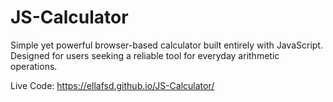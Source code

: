 # JS-Calculator
Simple yet powerful browser-based calculator built entirely with JavaScript. Designed for users seeking a reliable tool for everyday arithmetic operations.


Live Code:  https://ellafsd.github.io/JS-Calculator/
